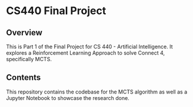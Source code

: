 # CS440 Final Project

## Overview
This is Part 1 of the Final Project for CS 440 - Artificial Intelligence. It explores a Reinforcement Learning Approach to solve Connect 4, specifically MCTS.

## Contents
This repository contains the codebase for the MCTS algorithm as well as a Jupyter Notebook to showcase the research done.
